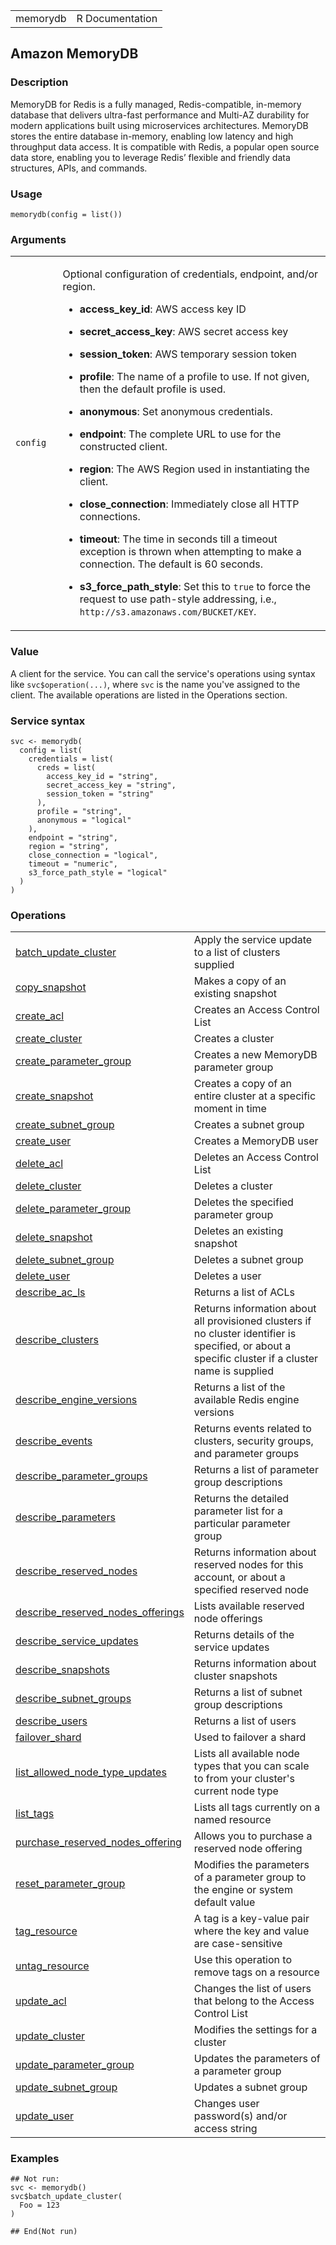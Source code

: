 <table style="width: 100%;">
<tbody>
<tr class="odd">
<td>memorydb</td>
<td style="text-align: right;">R Documentation</td>
</tr>
</tbody>
</table>

## Amazon MemoryDB

### Description

MemoryDB for Redis is a fully managed, Redis-compatible, in-memory
database that delivers ultra-fast performance and Multi-AZ durability
for modern applications built using microservices architectures.
MemoryDB stores the entire database in-memory, enabling low latency and
high throughput data access. It is compatible with Redis, a popular open
source data store, enabling you to leverage Redis’ flexible and friendly
data structures, APIs, and commands.

### Usage

    memorydb(config = list())

### Arguments

<table>
<colgroup>
<col style="width: 15%" />
<col style="width: 85%" />
</colgroup>
<tbody>
<tr class="odd">
<td><code id="memorydb_:_config">config</code></td>
<td><p>Optional configuration of credentials, endpoint, and/or
region.</p>
<ul>
<li><p><strong>access_key_id</strong>: AWS access key ID</p></li>
<li><p><strong>secret_access_key</strong>: AWS secret access
key</p></li>
<li><p><strong>session_token</strong>: AWS temporary session
token</p></li>
<li><p><strong>profile</strong>: The name of a profile to use. If not
given, then the default profile is used.</p></li>
<li><p><strong>anonymous</strong>: Set anonymous credentials.</p></li>
<li><p><strong>endpoint</strong>: The complete URL to use for the
constructed client.</p></li>
<li><p><strong>region</strong>: The AWS Region used in instantiating the
client.</p></li>
<li><p><strong>close_connection</strong>: Immediately close all HTTP
connections.</p></li>
<li><p><strong>timeout</strong>: The time in seconds till a timeout
exception is thrown when attempting to make a connection. The default is
60 seconds.</p></li>
<li><p><strong>s3_force_path_style</strong>: Set this to
<code>true</code> to force the request to use path-style addressing,
i.e., <code
style="white-space: pre;">⁠http://s3.amazonaws.com/BUCKET/KEY⁠</code>.</p></li>
</ul></td>
</tr>
</tbody>
</table>

### Value

A client for the service. You can call the service's operations using
syntax like `svc$operation(...)`, where `svc` is the name you've
assigned to the client. The available operations are listed in the
Operations section.

### Service syntax

    svc <- memorydb(
      config = list(
        credentials = list(
          creds = list(
            access_key_id = "string",
            secret_access_key = "string",
            session_token = "string"
          ),
          profile = "string",
          anonymous = "logical"
        ),
        endpoint = "string",
        region = "string",
        close_connection = "logical",
        timeout = "numeric",
        s3_force_path_style = "logical"
      )
    )

### Operations

<table>
<tbody>
<tr class="odd">
<td style="text-align: left;"><a href="../memorydb_batch_update_cluster/"> batch_update_cluster </a></td>
<td style="text-align: left;">Apply the service update to a list of
clusters supplied</td>
</tr>
<tr class="even">
<td style="text-align: left;"><a href="../memorydb_copy_snapshot/"> copy_snapshot </a></td>
<td style="text-align: left;">Makes a copy of an existing snapshot</td>
</tr>
<tr class="odd">
<td style="text-align: left;"><a href="../memorydb_create_acl/"> create_acl </a></td>
<td style="text-align: left;">Creates an Access Control List</td>
</tr>
<tr class="even">
<td style="text-align: left;"><a href="../memorydb_create_cluster/"> create_cluster </a></td>
<td style="text-align: left;">Creates a cluster</td>
</tr>
<tr class="odd">
<td style="text-align: left;"><a href="../memorydb_create_parameter_group/"> create_parameter_group </a></td>
<td style="text-align: left;">Creates a new MemoryDB parameter
group</td>
</tr>
<tr class="even">
<td style="text-align: left;"><a href="../memorydb_create_snapshot/"> create_snapshot </a></td>
<td style="text-align: left;">Creates a copy of an entire cluster at a
specific moment in time</td>
</tr>
<tr class="odd">
<td style="text-align: left;"><a href="../memorydb_create_subnet_group/"> create_subnet_group </a></td>
<td style="text-align: left;">Creates a subnet group</td>
</tr>
<tr class="even">
<td style="text-align: left;"><a href="../memorydb_create_user/"> create_user </a></td>
<td style="text-align: left;">Creates a MemoryDB user</td>
</tr>
<tr class="odd">
<td style="text-align: left;"><a href="../memorydb_delete_acl/"> delete_acl </a></td>
<td style="text-align: left;">Deletes an Access Control List</td>
</tr>
<tr class="even">
<td style="text-align: left;"><a href="../memorydb_delete_cluster/"> delete_cluster </a></td>
<td style="text-align: left;">Deletes a cluster</td>
</tr>
<tr class="odd">
<td style="text-align: left;"><a href="../memorydb_delete_parameter_group/"> delete_parameter_group </a></td>
<td style="text-align: left;">Deletes the specified parameter group</td>
</tr>
<tr class="even">
<td style="text-align: left;"><a href="../memorydb_delete_snapshot/"> delete_snapshot </a></td>
<td style="text-align: left;">Deletes an existing snapshot</td>
</tr>
<tr class="odd">
<td style="text-align: left;"><a href="../memorydb_delete_subnet_group/"> delete_subnet_group </a></td>
<td style="text-align: left;">Deletes a subnet group</td>
</tr>
<tr class="even">
<td style="text-align: left;"><a href="../memorydb_delete_user/"> delete_user </a></td>
<td style="text-align: left;">Deletes a user</td>
</tr>
<tr class="odd">
<td style="text-align: left;"><a href="../memorydb_describe_ac_ls/"> describe_ac_ls </a></td>
<td style="text-align: left;">Returns a list of ACLs</td>
</tr>
<tr class="even">
<td style="text-align: left;"><a href="../memorydb_describe_clusters/"> describe_clusters </a></td>
<td style="text-align: left;">Returns information about all provisioned
clusters if no cluster identifier is specified, or about a specific
cluster if a cluster name is supplied</td>
</tr>
<tr class="odd">
<td style="text-align: left;"><a href="../memorydb_describe_engine_versions/"> describe_engine_versions </a></td>
<td style="text-align: left;">Returns a list of the available Redis
engine versions</td>
</tr>
<tr class="even">
<td style="text-align: left;"><a href="../memorydb_describe_events/"> describe_events </a></td>
<td style="text-align: left;">Returns events related to clusters,
security groups, and parameter groups</td>
</tr>
<tr class="odd">
<td style="text-align: left;"><a href="../memorydb_describe_parameter_groups/"> describe_parameter_groups </a></td>
<td style="text-align: left;">Returns a list of parameter group
descriptions</td>
</tr>
<tr class="even">
<td style="text-align: left;"><a href="../memorydb_describe_parameters/"> describe_parameters </a></td>
<td style="text-align: left;">Returns the detailed parameter list for a
particular parameter group</td>
</tr>
<tr class="odd">
<td style="text-align: left;"><a href="../memorydb_describe_reserved_nodes/"> describe_reserved_nodes </a></td>
<td style="text-align: left;">Returns information about reserved nodes
for this account, or about a specified reserved node</td>
</tr>
<tr class="even">
<td style="text-align: left;"><a href="../memorydb_describe_reserved_nodes_offerings/"> describe_reserved_nodes_offerings </a></td>
<td style="text-align: left;">Lists available reserved node
offerings</td>
</tr>
<tr class="odd">
<td style="text-align: left;"><a href="../memorydb_describe_service_updates/"> describe_service_updates </a></td>
<td style="text-align: left;">Returns details of the service
updates</td>
</tr>
<tr class="even">
<td style="text-align: left;"><a href="../memorydb_describe_snapshots/"> describe_snapshots </a></td>
<td style="text-align: left;">Returns information about cluster
snapshots</td>
</tr>
<tr class="odd">
<td style="text-align: left;"><a href="../memorydb_describe_subnet_groups/"> describe_subnet_groups </a></td>
<td style="text-align: left;">Returns a list of subnet group
descriptions</td>
</tr>
<tr class="even">
<td style="text-align: left;"><a href="../memorydb_describe_users/"> describe_users </a></td>
<td style="text-align: left;">Returns a list of users</td>
</tr>
<tr class="odd">
<td style="text-align: left;"><a href="../memorydb_failover_shard/"> failover_shard </a></td>
<td style="text-align: left;">Used to failover a shard</td>
</tr>
<tr class="even">
<td style="text-align: left;"><a href="../memorydb_list_allowed_node_type_updates/"> list_allowed_node_type_updates </a></td>
<td style="text-align: left;">Lists all available node types that you
can scale to from your cluster's current node type</td>
</tr>
<tr class="odd">
<td style="text-align: left;"><a href="../memorydb_list_tags/"> list_tags </a></td>
<td style="text-align: left;">Lists all tags currently on a named
resource</td>
</tr>
<tr class="even">
<td style="text-align: left;"><a href="../memorydb_purchase_reserved_nodes_offering/"> purchase_reserved_nodes_offering </a></td>
<td style="text-align: left;">Allows you to purchase a reserved node
offering</td>
</tr>
<tr class="odd">
<td style="text-align: left;"><a href="../memorydb_reset_parameter_group/"> reset_parameter_group </a></td>
<td style="text-align: left;">Modifies the parameters of a parameter
group to the engine or system default value</td>
</tr>
<tr class="even">
<td style="text-align: left;"><a href="../memorydb_tag_resource/"> tag_resource </a></td>
<td style="text-align: left;">A tag is a key-value pair where the key
and value are case-sensitive</td>
</tr>
<tr class="odd">
<td style="text-align: left;"><a href="../memorydb_untag_resource/"> untag_resource </a></td>
<td style="text-align: left;">Use this operation to remove tags on a
resource</td>
</tr>
<tr class="even">
<td style="text-align: left;"><a href="../memorydb_update_acl/"> update_acl </a></td>
<td style="text-align: left;">Changes the list of users that belong to
the Access Control List</td>
</tr>
<tr class="odd">
<td style="text-align: left;"><a href="../memorydb_update_cluster/"> update_cluster </a></td>
<td style="text-align: left;">Modifies the settings for a cluster</td>
</tr>
<tr class="even">
<td style="text-align: left;"><a href="../memorydb_update_parameter_group/"> update_parameter_group </a></td>
<td style="text-align: left;">Updates the parameters of a parameter
group</td>
</tr>
<tr class="odd">
<td style="text-align: left;"><a href="../memorydb_update_subnet_group/"> update_subnet_group </a></td>
<td style="text-align: left;">Updates a subnet group</td>
</tr>
<tr class="even">
<td style="text-align: left;"><a href="../memorydb_update_user/"> update_user </a></td>
<td style="text-align: left;">Changes user password(s) and/or access
string</td>
</tr>
</tbody>
</table>

### Examples

    ## Not run: 
    svc <- memorydb()
    svc$batch_update_cluster(
      Foo = 123
    )

    ## End(Not run)
